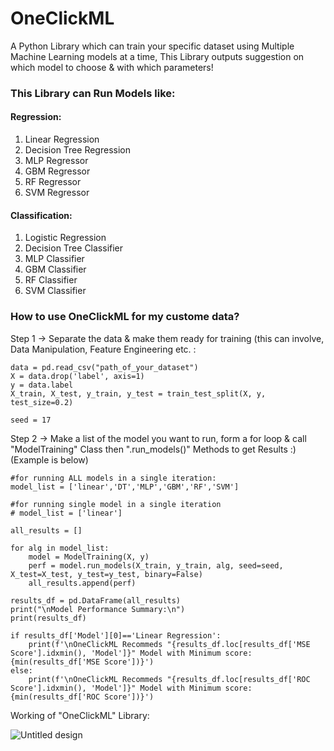 # OneClickML
A Python Library which can train your specific dataset using Multiple Machine Learning models at a time, This Library outputs suggestion on which model to choose &amp; with which parameters! 

### This Library can Run Models like:
#### Regression:
1) Linear Regression
2) Decision Tree Regression
3) MLP Regressor
4) GBM Regressor
5) RF Regressor
6) SVM Regressor

#### Classification:
1) Logistic Regression
2) Decision Tree Classifier
3) MLP Classifier
4) GBM Classifier
5) RF Classifier
6) SVM Classifier

### How to use OneClickML for my custome data?

Step 1 -> Separate the data & make them ready for training (this can involve, Data Manipulation, Feature Engineering etc. :
```
data = pd.read_csv("path_of_your_dataset")
X = data.drop('label', axis=1)
y = data.label
X_train, X_test, y_train, y_test = train_test_split(X, y, test_size=0.2)

seed = 17
```
Step 2 -> Make a list of the model you want to run, form a for loop & call "ModelTraining" Class then ".run_models()" Methods to get Results :) (Example is below)
```
#for running ALL models in a single iteration:
model_list = ['linear','DT','MLP','GBM','RF','SVM']

#for running single model in a single iteration
# model_list = ['linear']

all_results = []

for alg in model_list:
    model = ModelTraining(X, y)
    perf = model.run_models(X_train, y_train, alg, seed=seed, X_test=X_test, y_test=y_test, binary=False)
    all_results.append(perf)

results_df = pd.DataFrame(all_results)
print("\nModel Performance Summary:\n")
print(results_df)

if results_df['Model'][0]=='Linear Regression':
    print(f'\nOneClickML Recommeds "{results_df.loc[results_df['MSE Score'].idxmin(), 'Model']}" Model with Minimum score: {min(results_df['MSE Score'])}')
else:
    print(f'\nOneClickML Recommeds "{results_df.loc[results_df['ROC Score'].idxmin(), 'Model']}" Model with Minimum score: {min(results_df['ROC Score'])}')

```
Working of "OneClickML" Library:

![Untitled design](https://github.com/user-attachments/assets/16b7d46d-795a-4550-8aee-c0190627e60f)



